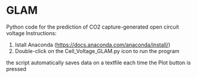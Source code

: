 # GLAM
Python code for the prediction of CO2 capture-generated open circuit voltage
Instructions:
1. Istall Anaconda (https://docs.anaconda.com/anaconda/install/)
2. Double-click on the Cell_Voltage_GLAM.py icon to run the program

the script automatically saves data on a textfile each time the Plot button is pressed
